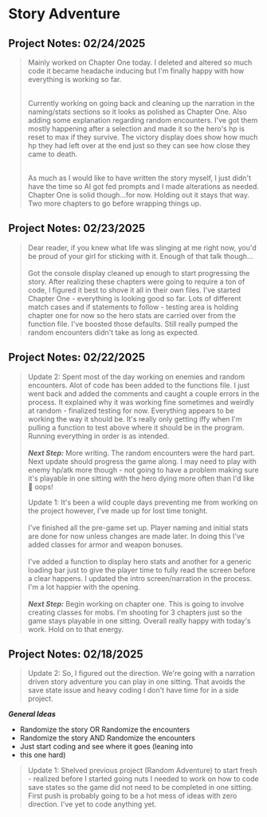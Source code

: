 # **Story Adventure**

## Project Notes: 02/24/2025 ##

> Mainly worked on Chapter One today. I deleted and altered so much code it became headache inducing
> but I'm finally happy with how everything is working so far. <br><br>
> 
> Currently working on going back and cleaning up the narration in the naming/stats sections so it looks as polished 
> as Chapter One. Also adding some explanation regarding random encounters. I've got them mostly happening after a 
> selection and made it so the hero's hp is reset to max if they survive. The victory display does show how much hp
> they had left over at the end just so they can see how close they came to death. <br><br>
>
> As much as I would like to have written the story myself, I just didn't have the time so AI got fed prompts and I made
> alterations as needed. Chapter One is solid though...for now.  Holding out it stays that way. Two more chapters to go 
> before wrapping things up.

## Project Notes: 02/23/2025 ##

> Dear reader, if you knew what life was slinging at me right now, you'd be proud of your
> girl for sticking with it. Enough of that talk though...<br><br>
> Got the console display cleaned up enough to start progressing the story.  After realizing these
> chapters were going to require a ton of code, I figured it best to shove it all in their own files.
> I've started Chapter One - everything is looking good so far. Lots of different match cases and if statements
> to follow - testing area is holding chapter one for now so the hero stats are carried over from the function
> file. I've boosted those defaults. Still really pumped the random encounters didn't take as long as expected.

## Project Notes: 02/22/2025 ##

> Update 2: Spent most of the day working on enemies and random encounters. Alot
> of code has been added to the functions file. I just went back and added the comments
> and caught a couple errors in the process.  It explained why it was working fine sometimes
> and weirdly at random - finalized testing for now.  Everything appears to be working the 
> way it should be. It's really only getting iffy when I'm pulling a function to test above
> where it should be in the program. Running everything in order is as intended. <br> <br>
> ***Next Step:*** More writing. The random encounters were the hard part. Next update
> should progress the game along. I may need to play with enemy hp/atk more though - not going
> to have a problem making sure it's playable in one sitting with the hero dying more often than
> I'd like  👀 oops!
> 
> Update 1: It's been a wild couple days preventing me from working on the project
> however, I've made up for lost time tonight. <br> <br>
> I've finished all the pre-game set up. Player naming and initial stats are 
> done for now unless changes are made later. In doing this I've added classes
> for armor and weapon bonuses. <br> <br>
> I've added a function to display hero stats and another for a generic loading
> bar just to give the player time to fully read the screen before a clear happens. 
> I updated the intro screen/narration in the process. I'm a lot happier with the
> opening. <br> <br>
> ***Next Step:*** Begin working on chapter one.  This is going to involve creating
> classes for mobs. I'm shooting for 3 chapters just so the game stays playable in
> one sitting. Overall really happy with today's work. Hold on to that energy.

## Project Notes: 02/18/2025 ##

> Update 2: So, I figured out the direction. We're going with a
> narration driven story adventure you can play in one sitting. 
> That avoids the save state issue and heavy coding I don't have
> time for in a side project. 

***General Ideas***
- Randomize the story OR Randomize the encounters
- Randomize the story AND Randomize the encounters
- Just start coding and see where it goes (leaning into
- this one hard)
>
> Update 1: Shelved previous project (Random Adventure) to start
> fresh - realized before I started going nuts I needed to work on
> how to code save states so the game did not need to be completed
> in one sitting. First push is probably going to be a hot mess of
> ideas with zero direction.  I've yet to code anything yet. 